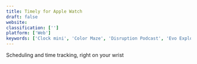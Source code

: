 ```yaml
---
title: Timely for Apple Watch
draft: false 
website: 
classification: ['']
platform: ['Web']
keywords: ['Clock mini', 'Color Maze', 'Disruption Podcast', 'Evo Explores', 'Forecast', 'Freework', 'HourStack', 'Monument Valley', 'My Desk', 'Project Studio', 'SaveMyTime - Time Tracker', 'Taskade', 'The JFDI Cast', 'Time Tracking for Freelancers', 'TimeLog', 'Timely', 'Toggl', 'WatchWeb', 'Y Combinator Podcast', 'tinyTimeSheet']
---
```

Scheduling and time tracking, right on your wrist